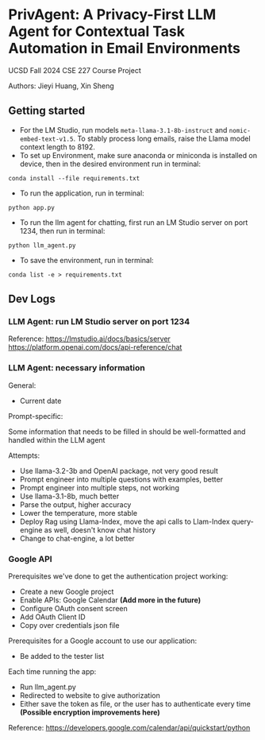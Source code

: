 # PrivAgent: A Privacy-First LLM Agent for Contextual Task Automation in Email Environments
UCSD Fall 2024 CSE 227 Course Project

Authors: Jieyi Huang, Xin Sheng
## Getting started
* For the LM Studio, run models `meta-llama-3.1-8b-instruct` and `nomic-embed-text-v1.5`. To stably process long emails, raise the Llama model context length to 8192. 
* To set up Environment, make sure anaconda or miniconda is installed on device, then in the desired environment run in terminal: 
```
conda install --file requirements.txt
```
* To run the application, run in terminal: 
```
python app.py
```
* To run the llm agent for chatting, first run an LM Studio server on port 1234, then run in terminal: 
```
python llm_agent.py
```
* To save the environment, run in terminal: 
```
conda list -e > requirements.txt
```

## Dev Logs
### LLM Agent: run LM Studio server on port 1234
Reference: 
https://lmstudio.ai/docs/basics/server
https://platform.openai.com/docs/api-reference/chat

### LLM Agent: necessary information
General: 
* Current date

Prompt-specific: 

Some information that needs to be filled in should be well-formatted and handled within the LLM agent

Attempts: 
* Use llama-3.2-3b and OpenAI package, not very good result
* Prompt engineer into multiple questions with examples, better
* Prompt engineer into multiple steps, not working
* Use llama-3.1-8b, much better
* Parse the output, higher accuracy
* Lower the temperature, more stable
* Deploy Rag using Llama-Index, move the api calls to Llam-Index query-engine as well, doesn't know chat history
* Change to chat-engine, a lot better

### Google API
Prerequisites we've done to get the authentication project working: 
* Create a new Google project
* Enable APIs: Google Calendar **(Add more in the future)**
* Configure OAuth consent screen
* Add OAuth Client ID
* Copy over credentials json file

Prerequisites for a Google account to use our application: 
* Be added to the tester list

Each time running the app:
* Run llm_agent.py 
* Redirected to website to give authorization
* Either save the token as file, or the user has to authenticate every time **(Possible encryption improvements here)**

Reference: 
https://developers.google.com/calendar/api/quickstart/python
